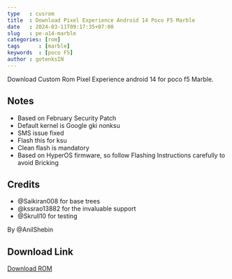 ```yaml
---
type   : cusrom
title  : Download Pixel Experience Android 14 Poco F5 Marble
date   : 2024-03-11T09:17:35+07:00
slug   : pe-a14-marble
categories: [rom]
tags      : [marble]
keywords  : [poco F5]
author : gotenksIN
---
```


Download Custom Rom Pixel Experience android 14  for poco f5 Marble.

## Notes
- Based on February Security Patch
- Default kernel is Google gki nonksu
- SMS issue fixed
- Flash this for ksu
- Clean flash is mandatory
- Based on HyperOS firmware, so follow Flashing Instructions carefully to avoid Bricking

## Credits
- @Saikiran008 for base trees
- @kssrao13882 for the invaluable support
- @Skrull10 for testing

By @AnilShebin

## Download Link
[Download ROM](https://sourceforge.net/projects/anilroms/files/PixelExperience/PixelExperience_marble-14.0-20240307-0626-BETA.zip/download)


